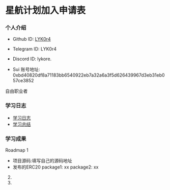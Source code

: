 # 星航计划加入申请表

### 个人介绍

* Github ID: [LYK0r4](https://github.com/LYKore/)

* Telegram ID: LYK0r4

* Discord ID: lykore.

* Sui 账号地址: 0xbd40820df8a71183bb6540922eb7a32a6a3f5d626439967d3eb31eb057ce3852

自由职业者

### 学习日志

- [学习日志](journal.md)
- [学习总结](summary.md)

### 学习成果

Roadmap  1  
- 项目源码:填写自己的源码地址
- 发布的ERC20
package1: xx
package2: xx


2.


3. 

